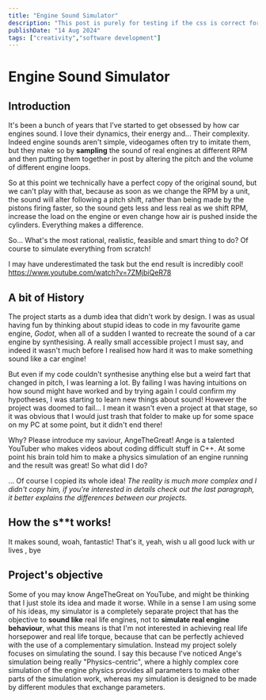 ```yaml
---
title: "Engine Sound Simulator"
description: "This post is purely for testing if the css is correct for the title on the page"
publishDate: "14 Aug 2024"
tags: ["creativity","software development"]
---
```



# Engine Sound Simulator

## Introduction

It's been a bunch of years that I've started to get obsessed by how car engines sound. I love their dynamics, their energy and... Their complexity.
Indeed engine sounds aren't simple, videogames often try to imitate them, but they make so by **sampling** the sound of real engines at different RPM and then putting them together in post by altering the pitch and the volume of different engine loops.

So at this point we technically have a perfect copy of the original sound, but we can't play with that, because as soon as we change the RPM by a unit, the sound will alter following a pitch shift, rather than being made by the pistons firing faster, so the sound gets less and less real as we shift RPM, increase the load on the engine or even change how air is pushed inside the cylinders.
Everything makes a difference.

So... What's the most rational, realistic, feasible and smart thing to do?
Of course to simulate everything from scratch!

I may have underestimated the task but the end result is incredibly cool!
https://www.youtube.com/watch?v=7ZMjbiQeR78

## A bit of History

The project starts as a dumb idea that didn't work by design.
I was as usual having fun by thinking about stupid ideas to code in my favourite game engine, *Godot*, when all of a sudden I wanted to recreate the sound of a car engine by synthesising. A really small accessible project I must say, and indeed it wasn't much before I realised how hard it was to make something sound like a car engine!

But even if my code couldn't synthesise anything else but a weird fart that changed in pitch, I was learning a lot. By failing I was having intuitions on how sound might have worked and by trying again I could confirm my hypotheses, I was starting to learn new things about sound! However the project was doomed to fail... I mean it wasn't even a project at that stage, so it was obvious that I would just trash that folder to make up for some space on my PC at some point, but it didn't end there!

Why? Please introduce my saviour, AngeTheGreat!
Ange is a talented YouTuber who makes videos about coding difficult stuff in C++.
At some point his brain told him to make a physics simulation of an engine running and the result was great! So what did I do?

... Of course I copied its whole idea!
*The reality is much more complex and I didn't copy him, if you're interested in details check out the last paragraph, it better explains the differences between our projects.*

## How the s\*\*t works!
It makes sound, woah, fantastic! That's it, yeah, wish u all good luck with ur lives , bye

## Project's objective

Some of you may know AngeTheGreat on YouTube, and might be thinking that I just stole its idea and made it worse.
While in a sense I am using some of his ideas, my simulator is a completely separate project that has the objective to **sound like** real life engines, not to **simulate real engine behaviour**, what this means is that I'm not interested in achieving real life horsepower and real life torque, because that can be perfectly achieved with the use of a complementary simulation.
Instead my project solely focuses on simulating the sound.
I say this because I've noticed Ange's simulation being really "Physics-centric", where a highly complex core simulation of the engine physics provides all parameters to make other parts of the simulation work, whereas my simulation is designed to be made by different modules that exchange parameters.